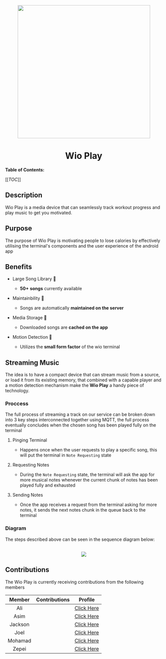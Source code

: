 <div align="center">


<img src="https://egeniq.com/wp-content/uploads/2022/10/1_RimJezQmCVqfqxy4qxXfPA.gif" width="425" />

# Wio Play
</div>

**Table of Contents:**

[[_TOC_]]

## Description

Wio Play is a media device that can seamlessly track workout progress and play music to get you motivated.

## Purpose

The purpose of Wio Play is motivating people to lose calories by effectively utilising the terminal's components and the user experience of the android app


## Benefits

* Large Song Library 🎵
   - **50+** **songs** currently available

* Maintainbility 🔄
   - Songs are automatically **maintained on the server**

* Media Storage 💾
  - Downloaded songs are **cached on the app**

* Motion Detection 👟
  - Utilizes the **small form factor** of the wio terminal

<!-- [**Wiki**](https://git.chalmers.se/courses/dit113/2023/group-10/group-10-dit113-v23-mini-project-systems-development/-/wikis/home) -->

## Streaming Music
The idea is to have a compact device that can stream music from a source, or load it from its existing memory, that combined with a capable player and a motion detection mechanism make the **Wio Play** a handy piece of technology.

### Proccess
The full process of streaming a track on our service can be broken down into 3 key steps interconnected together using MQTT, the full process eventually concludes when the chosen song has been played fully on the terminal

1. Pinging Terminal
    - Happens once when the user requests to play a specific song, this will put the terminal in `Note Requesting` state 

2. Requesting Notes
    - During the `Note Requesting` state, the terminal will ask the app for more musical notes whenever the current chunk of notes has been played fully and exhausted

3. Sending Notes
    - Once the app receives a request from the terminal asking for more notes, it sends the next notes chunk in the queue back to the terminal

### Diagram
The steps described above can be seen in the sequence diagram below:
<div align="center">
<br />
<img src="https://lh3.googleusercontent.com/drive-viewer/AFGJ81p9zU6DBnY59_8D82sz5SMo3yR0VnWb_HecgOrcSK-aTqkYeohW5WBslyrLSCfYT-ftaoWi8t12STy1MtWIQBnjGfiJeg=s2560" />
</div>

## Contributions

The Wio Play is currently receiving contributions from the following members

|   Member        | Contributions                |                       Profile                       |
| :-------------: | :--------------------------: | :-------------------------------------------------: |
|     Ali         |                              |      [Click Here](https://git.chalmers.se/almuslim) |
|     Asim        |                              | [Click Here](https://git.chalmers.se/mehmetas)      |
|     Jackson     |                              |     [Click Here](https://git.chalmers.se/jacniy)    |
|     Joel        |                              |     [Click Here](https://git.chalmers.se/joelmat)   |
|     Mohamad     |                              |     [Click Here](https://git.chalmers.se/mohamadk)  |
|     Zepei		    |                              |    [Click Here](https://git.chalmers.se/zepei)      |


